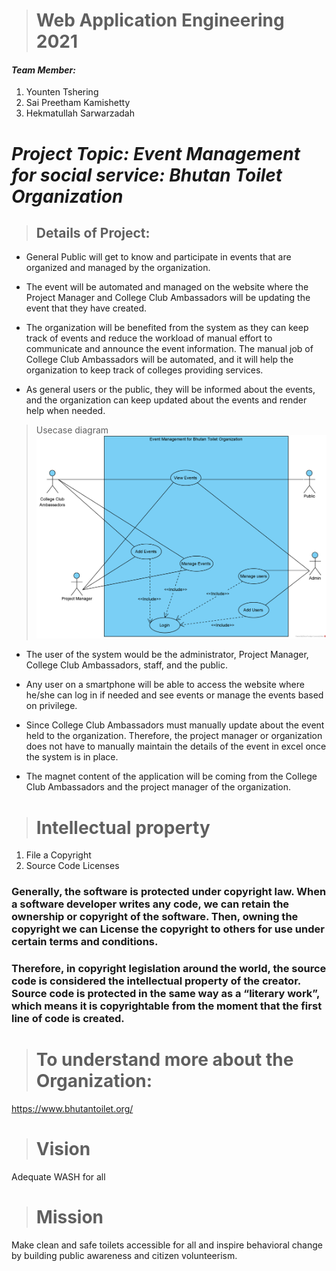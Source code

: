 ># Web Application Engineering 2021

#### _**Team Member:**_
1. Younten Tshering
2. Sai Preetham Kamishetty
3. Hekmatullah Sarwarzadah

# _**Project Topic: Event Management for social service: Bhutan Toilet Organization**_

>## Details of Project:

* General Public will get to know and participate in events that are organized and managed by the organization.

* The event will be automated and managed on the website where the Project Manager and College Club Ambassadors will be updating the event that they have created.

* The organization will be benefited from the system as they can keep track of events and reduce the workload of manual effort to communicate and announce the event information. The manual job of College Club Ambassadors will be automated, and it will help the organization to keep track of colleges providing services.

* As general users or the public, they will be informed about the events, and the organization can keep updated about the events and render help when needed.

>Usecase diagram
![alt](Projectusecase.png)

* The user of the system would be the administrator, Project Manager, College Club Ambassadors, staff, and the public.

* Any user on a smartphone will be able to access the website where he/she can log in if needed and see events or manage the events based on privilege.

* Since College Club Ambassadors must manually update about the event held to the organization. Therefore, the project manager or organization does not have to manually maintain the details of the event in excel once the system is in place.

* The magnet content of the application will be coming from the College Club Ambassadors and the project manager of the organization.

># Intellectual property
1. File a Copyright
2. Source Code Licenses

### Generally, the software is protected under copyright law. When a software developer writes any code, we can retain the ownership or copyright of the software. Then, owning the copyright we can License the copyright to others for use under certain terms and conditions.
### Therefore, in copyright legislation around the world, the source code is considered the intellectual property of the creator. Source code is protected in the same way as a “literary work”, which means it is copyrightable from the moment that the first line of code is created.

># To understand more about the Organization:

https://www.bhutantoilet.org/

># Vision
Adequate WASH for all

># Mission
Make clean and safe toilets accessible for all and inspire behavioral change by building public awareness and citizen volunteerism.
